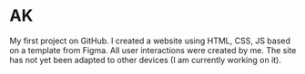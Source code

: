 # AK
My first project on GitHub. I created a website using HTML, CSS, JS based on a template from Figma. All user interactions were created by me. The site has not yet been adapted to other devices (I am currently working on it).
